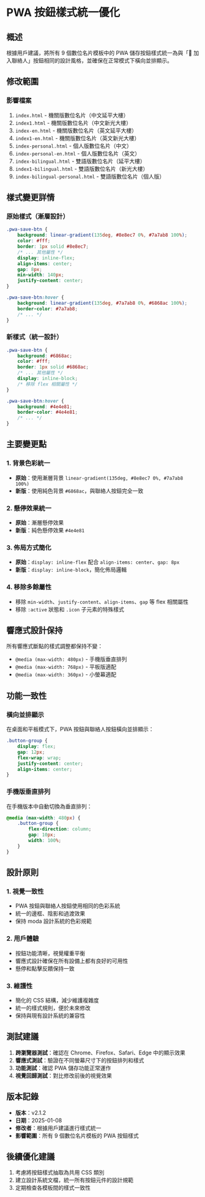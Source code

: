 # PWA 按鈕樣式統一優化

## 概述

根據用戶建議，將所有 9 個數位名片模板中的 PWA 儲存按鈕樣式統一為與「📱 加入聯絡人」按鈕相同的設計風格，並確保在正常模式下橫向並排顯示。

## 修改範圍

### 影響檔案
1. `index.html` - 機關版數位名片（中文延平大樓）
2. `index1.html` - 機關版數位名片（中文新光大樓）
3. `index-en.html` - 機關版數位名片（英文延平大樓）
4. `index1-en.html` - 機關版數位名片（英文新光大樓）
5. `index-personal.html` - 個人版數位名片（中文）
6. `index-personal-en.html` - 個人版數位名片（英文）
7. `index-bilingual.html` - 雙語版數位名片（延平大樓）
8. `index1-bilingual.html` - 雙語版數位名片（新光大樓）
9. `index-bilingual-personal.html` - 雙語版數位名片（個人版）

## 樣式變更詳情

### 原始樣式（漸層設計）
```css
.pwa-save-btn {
    background: linear-gradient(135deg, #8e8ec7 0%, #7a7ab8 100%);
    color: #fff;
    border: 1px solid #8e8ec7;
    /* ... 其他屬性 */
    display: inline-flex;
    align-items: center;
    gap: 8px;
    min-width: 140px;
    justify-content: center;
}

.pwa-save-btn:hover {
    background: linear-gradient(135deg, #7a7ab8 0%, #6868ac 100%);
    border-color: #7a7ab8;
    /* ... */
}
```

### 新樣式（統一設計）
```css
.pwa-save-btn {
    background: #6868ac;
    color: #fff;
    border: 1px solid #6868ac;
    /* ... 其他屬性 */
    display: inline-block;
    /* 移除 flex 相關屬性 */
}

.pwa-save-btn:hover {
    background: #4e4e81;
    border-color: #4e4e81;
    /* ... */
}
```

## 主要變更點

### 1. 背景色彩統一
- **原始**：使用漸層背景 `linear-gradient(135deg, #8e8ec7 0%, #7a7ab8 100%)`
- **新版**：使用純色背景 `#6868ac`，與聯絡人按鈕完全一致

### 2. 懸停效果統一
- **原始**：漸層懸停效果
- **新版**：純色懸停效果 `#4e4e81`

### 3. 佈局方式簡化
- **原始**：`display: inline-flex` 配合 `align-items: center`、`gap: 8px`
- **新版**：`display: inline-block`，簡化佈局邏輯

### 4. 移除多餘屬性
- 移除 `min-width`、`justify-content`、`align-items`、`gap` 等 flex 相關屬性
- 移除 `:active` 狀態和 `.icon` 子元素的特殊樣式

## 響應式設計保持

所有響應式斷點的樣式調整都保持不變：
- `@media (max-width: 480px)` - 手機版垂直排列
- `@media (max-width: 768px)` - 平板版適配
- `@media (max-width: 360px)` - 小螢幕適配

## 功能一致性

### 橫向並排顯示
在桌面和平板模式下，PWA 按鈕與聯絡人按鈕橫向並排顯示：
```css
.button-group {
    display: flex;
    gap: 12px;
    flex-wrap: wrap;
    justify-content: center;
    align-items: center;
}
```

### 手機版垂直排列
在手機版本中自動切換為垂直排列：
```css
@media (max-width: 480px) {
    .button-group {
        flex-direction: column;
        gap: 10px;
        width: 100%;
    }
}
```

## 設計原則

### 1. 視覺一致性
- PWA 按鈕與聯絡人按鈕使用相同的色彩系統
- 統一的邊框、陰影和過渡效果
- 保持 moda 設計系統的色彩規範

### 2. 用戶體驗
- 按鈕功能清晰，視覺權重平衡
- 響應式設計確保在所有設備上都有良好的可用性
- 懸停和點擊反饋保持一致

### 3. 維護性
- 簡化的 CSS 結構，減少維護複雜度
- 統一的樣式規則，便於未來修改
- 保持與現有設計系統的兼容性

## 測試建議

1. **跨瀏覽器測試**：確認在 Chrome、Firefox、Safari、Edge 中的顯示效果
2. **響應式測試**：驗證在不同螢幕尺寸下的按鈕排列和樣式
3. **功能測試**：確認 PWA 儲存功能正常運作
4. **視覺回歸測試**：對比修改前後的視覺效果

## 版本記錄

- **版本**：v2.1.2
- **日期**：2025-01-08
- **修改者**：根據用戶建議進行樣式統一
- **影響範圍**：所有 9 個數位名片模板的 PWA 按鈕樣式

## 後續優化建議

1. 考慮將按鈕樣式抽取為共用 CSS 類別
2. 建立設計系統文檔，統一所有按鈕元件的設計規範
3. 定期檢查各模板間的樣式一致性